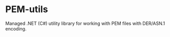 # PEM-utils

Managed .NET (C#) utility library for working with PEM files with DER/ASN.1 encoding.

